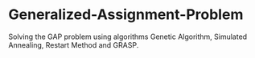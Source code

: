 # Generalized-Assignment-Problem

Solving the GAP problem using algorithms Genetic Algorithm, Simulated Annealing, Restart Method and GRASP.
